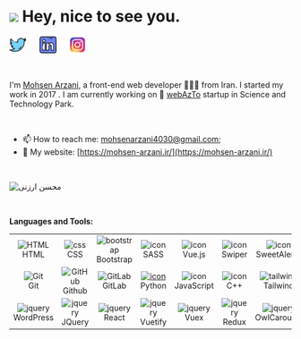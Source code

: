 <h1><img src="https://emojis.slackmojis.com/emojis/images/1531849430/4246/blob-sunglasses.gif?1531849430" width="30"/> Hey, nice to see you.</h1>

<p align="left">
<a href="https://twitter.com/mohsen_arzanii" target="_blank"><img height="30" src="https://raw.githubusercontent.com/AbhishekMaira10/AbhishekMaira10/master/Resources/png/twitter.png?raw=true"></a>&nbsp;&nbsp;&nbsp;&nbsp;&nbsp;
<a href="https://www.linkedin.com/in/Mohsen-Arzanii/" target="_blank"><img height="30" src="https://raw.githubusercontent.com/AbhishekMaira10/AbhishekMaira10/master/linkedin.png?raw=true"></a>&nbsp;&nbsp;&nbsp;&nbsp;&nbsp;
<a href="https://www.instagram.com/Arzani.Mohsen/" target="_blank"><img height="30" src="https://raw.githubusercontent.com/AbhishekMaira10/AbhishekMaira10/master/Resources/png/instagram.png?raw=true"></a>&nbsp;&nbsp;&nbsp;&nbsp;&nbsp;
</p>

<br>

I'm [Mohsen Arzani](https://mohsen-arzani.ir/), a front-end web developer 👨🏻‍💻 from Iran. I started my work in 2017 . I am currently working on 🔭 <a href="https://webazto.ir">webAzTo</a> startup in Science and Technology Park.

<br>


 - 📫 How to reach me: [mohsenarzani4030@gmail.com](mailto:mohsenarzani4030@gmail.com);
 - 🔗 My website: [https://mohsen-arzani.ir/](https://mohsen-arzani.ir/)
 
 <br>

 <p align="left"> <img src="https://komarev.com/ghpvc/?username=Mohsen-Arzanii" alt="محسن ارزنی" /> </p>
 
 </br>

**Languages and Tools:**
<br>

<table>
    <tr>
      <td align="center"  width="96">
          <img src="https://skillicons.dev/icons?i=html" width="48" height="48" alt="HTML" />
        <br>HTML
      </td>
     <td align="center" width="96">
          <img src="https://skillicons.dev/icons?i=css" width="48" height="48" alt="css" />
        <br>CSS
      </td>
      <td align="center"  width="96">
          <img src="https://skillicons.dev/icons?i=bootstrap" width="48" height="48" alt="bootstrap" />
        <br>Bootstrap
      </td>
      <td align="center" width="96">
          <img src="https://user-images.githubusercontent.com/79720505/202834272-158dd64b-901b-4eef-afe9-f9b69c4650a2.png" alt="icon" width="65" height="65" />
        <br>SASS
      </td>
      <td align="center" width="96">
          <img src="https://user-images.githubusercontent.com/79720505/202834351-5ada02b7-ace4-4a66-9cf0-fdbb0efd2e3d.png" alt="icon" width="65" height="65" />
        <br>Vue.js
      </td>
      <td align="center" width="96">
          <img src="https://user-images.githubusercontent.com/79720505/202835094-ce779723-c84c-4bcc-b0e7-a73b1cbe3350.svg" alt="icon" width="65" height="65" />
        <br>Swiper
      </td>
     <td align="center" width="96">
          <img src="https://user-images.githubusercontent.com/79720505/202835187-7a906c9a-aaaf-4d77-8edf-bab59b887be1.png" alt="icon" width="65" height="65" />
        <br>SweetAlert2
      </td>
     <td align="center" width="96">
          <img src="https://user-images.githubusercontent.com/79720505/202838615-c206585e-6cef-4a43-977d-0307e66831b6.png" alt="icon" width="65" height="65" />
        <br>PostCss
      </td>
    </tr>
    <tr>
      <td align="center" width="96"> 
          <img src="https://user-images.githubusercontent.com/25181517/192108372-f71d70ac-7ae6-4c0d-8395-51d8870c2ef0.png" width="48" height="48" alt="Git" />
        <br>Git
      </td>
      <td align="center" width="96">
          <img src="https://user-images.githubusercontent.com/25181517/192108374-8da61ba1-99ec-41d7-80b8-fb2f7c0a4948.png" width="48" height="48" alt="GitHub" />
        <br>Github
      </td>
      <td align="center"  width="96">
          <img src="https://user-images.githubusercontent.com/25181517/192108376-c675d39b-90f6-4073-bde6-5a9291644657.png" width="48" height="48" alt="GitLab" />
        <br>GitLab
      </td>
      <td align="center" width="96">
        <a href="#macropower-tech">
          <img src="https://user-images.githubusercontent.com/79720505/202838390-0fde430c-b213-4993-b188-db5a76cf5670.png" alt="icon" width="65" height="65" />
        </a>
        <br>Python
      </td>
     <td align="center" width="96">
          <img src="https://user-images.githubusercontent.com/79720505/202838415-4f8642c2-6920-45f3-b508-117c58ade453.png" alt="icon" width="65" height="65" />
        <br>JavaScript
      </td>
      <td align="center" width="96">
          <img src="https://user-images.githubusercontent.com/79720505/202838444-4e532448-03f1-4ec6-aada-a16ed7525df7.png" alt="icon" width="65" height="65" />
        <br>C++
      </td>
      <td align="center" width="96">
          <img src="https://skillicons.dev/icons?i=tailwind" width="48" height="48" alt="tailwind" />
        <br>Tailwind
      </td>
     <td align="center" width="96">
          <img src="https://user-images.githubusercontent.com/79720505/202838975-1d3f3aa1-9608-4f3f-8d71-54af27dff624.png" width="48" height="48" alt="tailwind" />
        <br>AnimateCss
      </td>
    </tr>
   <tr>
     <td align="center" width="96">
          <img src="https://user-images.githubusercontent.com/79720505/202834512-43fd2846-e33e-4c7a-8760-9e27b6638996.png" width="48" height="48" alt="jquery" />
        <br>WordPress
      </td>
      <td align="center" width="96">
          <img src="https://skillicons.dev/icons?i=jquery" width="48" height="48" alt="jquery" />
        <br>JQuery
      </td> 
     <td align="center" width="96">
         <img src="https://user-images.githubusercontent.com/79720505/202834631-e3b8c987-af9f-41c3-bd99-41064e953044.png" width="48" height="48" alt="jquery" />
       <br>React
     </td>
    <td align="center" width="96">
         <img src="https://user-images.githubusercontent.com/79720505/202834902-454d49dd-6b4c-4355-ac31-9bcafacb2e3f.png" width="48" height="48" alt="jquery" />
       <br>Vuetify
     </td>
    <td align="center" width="96">
         <img src="https://user-images.githubusercontent.com/79720505/202835014-ac78fe60-0076-4e6a-b7cc-c450cf2736d0.png" width="48" height="48" alt="jquery" />
       <br>Vuex
     </td>
    <td align="center" width="96">
         <img src="https://user-images.githubusercontent.com/79720505/202835036-7f86cb44-36c4-4da5-870a-c0ed6ae72d72.png" width="48" height="48" alt="jquery" />
       <br>Redux
     </td>
    <td align="center" width="96">
         <img src="https://user-images.githubusercontent.com/79720505/202835047-5b3a6c64-1f68-439a-9f12-b9ce392f67ae.png" width="48" height="48" alt="jquery" />
       <br>OwlCarousel
     </td>
    <td align="center" width="96">
         <img src="https://user-images.githubusercontent.com/79720505/202839185-e02afd85-ea60-44ee-bf58-c11a61085b65.png" width="48" height="48" alt="jquery" />
       <br>Matlab
     </td>
   </tr>
</table>
